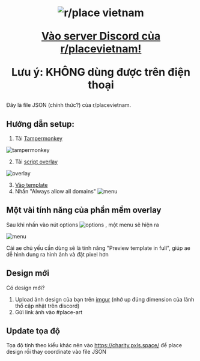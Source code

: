 <h1 align="center">
  <img src="https://i.imgur.com/cJ6WYtE.png" alt="r/place vietnam">

  <a href="https://discord.gg/r-placevietnam-960076480916901948">Vào server Discord của r/placevietnam!</a>
  
  Lưu ý: KHÔNG dùng được trên điện thoại
</h1>


Đây là file JSON (chính thức?) của r/placevietnam.


Hướng dẫn setup:
-----------------

1. Tải [Tampermonkey](https://www.tampermonkey.net/)

![tampermonkey](https://i.imgur.com/WPz6Kcg.png)

2. Tải [script overlay](https://github.com/osuplace/templateManager/raw/main/dist/templateManager.user.js)

![overlay](https://i.imgur.com/uKwMWei.png)

3. [Vào template](https://new.reddit.com/r/place/?jsontemplate=https://raw.githubusercontent.com/ntbeastboy/rplacevietnam/main/vnflag.json)
4. Nhấn "Always allow all domains"
![menu](https://media.discordapp.net/attachments/1131430894511607870/1131655632987111617/image.png)

Một vài tính năng của phần mềm overlay
----------------------------------------
Sau khi nhấn vào nút options ![options](https://i.imgur.com/MK4J8sq.png) , một menu sẽ hiện ra

![menu](https://i.imgur.com/sgFaRAQ.png)

Cái ae chủ yếu cần dùng sẽ là tính năng "Preview template in full", giúp ae dễ hình dung ra hình ảnh và đặt pixel hơn


Design mới
--------------------

Có design mới? 
1. Upload ảnh design của bạn trên [imgur](https://imgur.com/) (nhớ up đúng dimension của lãnh thổ cập nhật trên discord)
2. Gửi link ảnh vào #place-art

Update tọa độ
-------------------
Tọa độ tính theo kiểu khác nên vào https://charity.pxls.space/ để place design rồi thay coordinate vào file JSON


